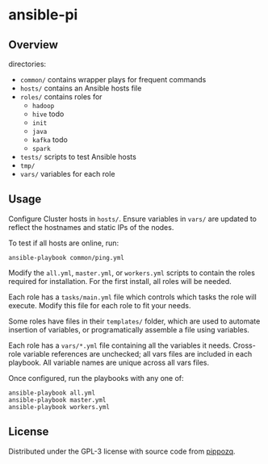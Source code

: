 # ansible-pi

## Overview

directories:
 * `common/` contains wrapper plays for frequent commands
 * `hosts/` contains an Ansible hosts file
 * `roles/` contains roles for
   * `hadoop`
   * `hive` todo
   * `init`
   * `java`
   * `kafka` todo
   * `spark` 
 * `tests/` scripts to test Ansible hosts
 * `tmp/`
 * `vars/` variables for each role

## Usage

Configure Cluster hosts in `hosts/`. Ensure variables in `vars/` are updated to reflect the hostnames and static IPs of the nodes. 

To test if all hosts are online, run:

```
ansible-playbook common/ping.yml
```

Modify the `all.yml`, `master.yml`, or `workers.yml` scripts to contain the roles required for installation. For the first install, all roles will be needed.

Each role has a `tasks/main.yml` file which controls which tasks the role will execute. Modify this file for each role to fit your needs.

Some roles have files in their `templates/` folder, which are used to automate insertion of variables, or programatically assemble a file using variables.

Each role has a `vars/*.yml` file containing all the variables it needs. Cross-role variable references are unchecked; all vars files are included in each playbook. All variable names are unique across all vars files. 

Once configured, run the playbooks with any one of:

```
ansible-playbook all.yml
ansible-playbook master.yml
ansible-playbook workers.yml
```

## License

Distributed under the GPL-3 license with source code from [pippozq](https://github.com/pippozq/hadoop-ansible).
